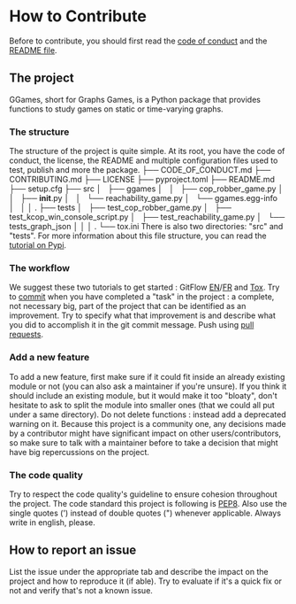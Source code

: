 # How to Contribute
Before to contribute, you should first read the [code of conduct](https://github.com/gfl-math-stat-info/ggames/edit/main/README.md) and the [README file](https://github.com/gfl-math-stat-info/ggames/edit/main/README.md).

## The project
GGames, short for Graphs Games, is a Python package that provides functions to 
study games on static or time-varying graphs.

### The structure
The structure of the project is quite simple. At its root, you have the code of conduct,
the license, the README and multiple configuration files used to test, publish and more
the package.
├── CODE_OF_CONDUCT.md
├── CONTRIBUTING.md
├── LICENSE
├── pyproject.toml
├── README.md
├── setup.cfg
├── src
│   ├── ggames
│   │   ├── cop_robber_game.py
│   │   ├── __init__.py
│   │   └── reachability_game.py
│   └── ggames.egg-info
│       │
│       .
├── tests
│   ├── test_cop_robber_game.py
│   ├── test_kcop_win_console_script.py
│   ├── test_reachability_game.py
│   └── tests_graph_json
│       │
│       .
└── tox.ini
There is also two directories: "src" and "tests". For more information about this
file structure, you can read the [tutorial on Pypi](#https://packaging.python.org/tutorials/packaging-projects/).

### The workflow
<!-- TODO: Speak about GitFlow, briefly how it works, (Refer to a good tutorial
about GitFlow in English and French) and Tox (refer to tox installation page).
GitHub Actions will be also added very soon. I keep you in touch about that. -->
<!-- TODO: How to commit, not to often, not to rarely. Nice messages in commits.
Don't be scared to use --amend. Push with Pull requests. -->

We suggest these two tutorials to get started : GitFlow [EN](https://www.atlassian.com/git/tutorials/comparing-workflows/gitflow-workflow)/[FR](https://www.atlassian.com/fr/git/tutorials/comparing-workflows/gitflow-workflow) and [Tox](https://tox.readthedocs.io/en/latest/).
Try to [commit](https://www.atlassian.com/git/tutorials/saving-changes/git-commit) when you have completed a "task" in the project : a complete, not necessary big, part of the project that can be identified as an improvement. Try to specify what that improvement is and describe what you did to accomplish it in the git commit message. Push using [pull requests](https://github.com/gfl-math-stat-info/ggames/pulls).

### Add a new feature
<!-- TODO: Explain: Coverage 100% by the new tests. If new module,
make sure it cannot be put inside another one. If one becomes too
big, speak with others to split the module into smaller ones.
NEVER delete function, but rather add deprecated warning -->
To add a new feature, first make sure if it could fit inside an already existing module or not (you can also ask a maintainer if you're unsure). If you think it should include an existing module, but it would make it too "bloaty", don't hesitate to ask to split the module into smaller ones (that we could all put under a same directory).
Do not delete functions : instead add a deprecated warning on it.
Because this project is a community one, any decisions made by a contributor might have significant impact on other users/contributors, so make sure to talk with a maintainer before to take a decision that might have big repercussions on the project.

### The code quality
<!-- TODO: PEP8, list the conventions already used here and the
importance to respect them. Use English everywhere since people speak different
languages. -->
Try to respect the code quality's guideline to ensure cohesion throughout the project.
The code standard this project is following is [PEP8](https://www.python.org/dev/peps/pep-0008/). Also use the single quotes (') instead of double quotes (") whenever applicable. Always write in english, please.

## How to report an issue
<!-- TODO: Describe how report issue. Explain that it's quick to do
and how it's important. Always check if it's a known issue. -->
List the issue under the appropriate tab and describe the impact on the project and how to reproduce it (if able). Try to evaluate if it's a quick fix or not and verify that's not a known issue.

